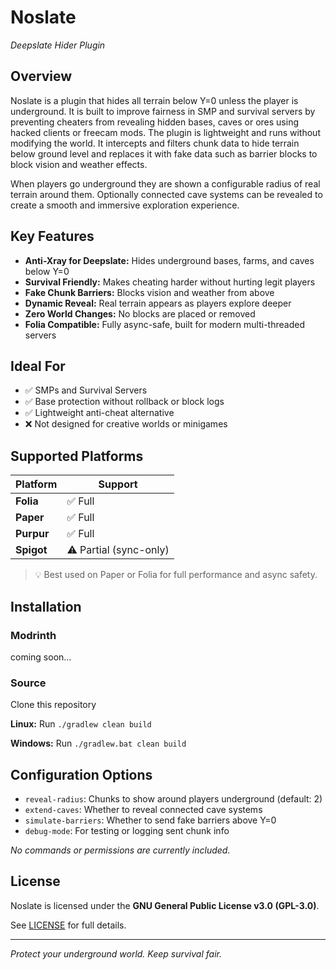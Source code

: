 # Noslate  
_Deepslate Hider Plugin_

<!--
[![modrinth](https://cdn.jsdelivr.net/gh/Andre601/devins-badges@13e0142/assets/compact/available/modrinth_vector.svg)](https://modrinth.com/plugin/noslate)
-->

## Overview

Noslate is a plugin that hides all terrain below Y=0 unless the player is underground. It is built to improve fairness in SMP and survival servers by preventing cheaters from revealing hidden bases, caves or ores using hacked clients or freecam mods. The plugin is lightweight and runs without modifying the world. It intercepts and filters chunk data to hide terrain below ground level and replaces it with fake data such as barrier blocks to block vision and weather effects.

When players go underground they are shown a configurable radius of real terrain around them. Optionally connected cave systems can be revealed to create a smooth and immersive exploration experience.


## Key Features

- **Anti-Xray for Deepslate:** Hides underground bases, farms, and caves below Y=0
- **Survival Friendly:** Makes cheating harder without hurting legit players
- **Fake Chunk Barriers:** Blocks vision and weather from above
- **Dynamic Reveal:** Real terrain appears as players explore deeper
- **Zero World Changes:** No blocks are placed or removed
- **Folia Compatible:** Fully async-safe, built for modern multi-threaded servers

## Ideal For

- ✅ SMPs and Survival Servers  
- ✅ Base protection without rollback or block logs  
- ✅ Lightweight anti-cheat alternative  
- ❌ Not designed for creative worlds or minigames

## Supported Platforms

| Platform  | Support |
|-----------|---------|
| **Folia** | ✅ Full  |
| **Paper** | ✅ Full  |
| **Purpur**| ✅ Full  |
| **Spigot**| ⚠️ Partial (sync-only) |

> 💡 Best used on Paper or Folia for full performance and async safety.

## Installation

### Modrinth
<!--
1. Download the latest `.jar` from [Modrinth](https://modrinth.com/plugin/noslate)
2. Drop it into your `plugins/` folder
3. Restart your server
4. Configure settings in `plugins/Noslate/config.yml`
-->
coming soon...

### Source
Clone this repository

__Linux:__ Run ```./gradlew clean build```

__Windows:__ Run ```./gradlew.bat clean build```

## Configuration Options

- `reveal-radius`: Chunks to show around players underground (default: 2)
- `extend-caves`: Whether to reveal connected cave systems
- `simulate-barriers`: Whether to send fake barriers above Y=0
- `debug-mode`: For testing or logging sent chunk info

_No commands or permissions are currently included._

## License

Noslate is licensed under the **GNU General Public License v3.0 (GPL-3.0)**.

See [LICENSE](./LICENSE) for full details.

---

_Protect your underground world. Keep survival fair._

